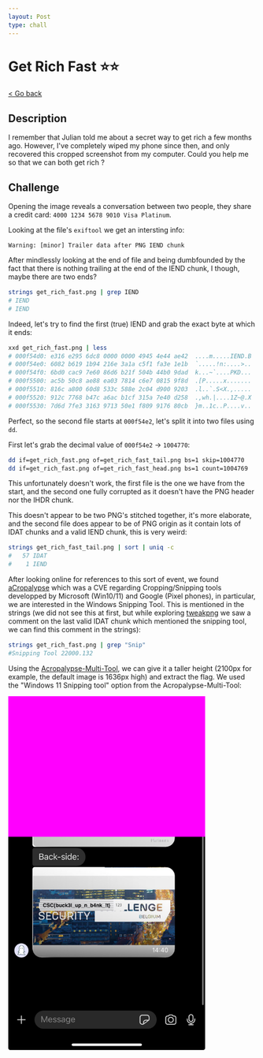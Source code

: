 ```yaml
---
layout: Post
type: chall
---
```

# Get Rich Fast ⭐⭐

<a class="back-link" href="../../">< Go back</a>

## Description

I remember that Julian told me about a secret way to get rich a few months ago.
However, I've completely wiped my phone since then, and only recovered this cropped screenshot from my computer.
Could you help me so that we can both get rich ?

## Challenge

Opening the image reveals a conversation between two people, they share a credit card: `4000 1234 5678 9010 Visa Platinum`.

Looking at the file's `exiftool` we get an intersting info:

```
Warning: [minor] Trailer data after PNG IEND chunk
```

After mindlessly looking at the end of file and being dumbfounded by the fact that there is nothing trailing at the end of the IEND chunk, I though, maybe there are two ends?

```bash
strings get_rich_fast.png | grep IEND
# IEND
# IEND
```

Indeed, let's try to find the first (true) IEND and grab the exact byte at which it ends:

```bash
xxd get_rich_fast.png | less
# 000f54d0: e316 e295 6dc8 0000 0000 4945 4e44 ae42  ....m.....IEND.B
# 000f54e0: 6082 b619 1b94 216e 3a1a c5f1 fa3e 1e1b  `.....!n:....>..
# 000f54f0: 6bd0 cac9 7e60 86d6 b21f 504b 44b0 9dad  k...~`....PKD...
# 000f5500: ac5b 50c8 ae88 ea03 7814 c6e7 0815 9f8d  .[P.....x.......
# 000f5510: 816c a800 60d8 533c 588e 2c04 d900 9203  .l..`.S<X.,.....
# 000f5520: 912c 7768 b47c a6ac b1cf 315a 7e40 d258  .,wh.|....1Z~@.X
# 000f5530: 7d6d 7fe3 3163 9713 50e1 f809 9176 80cb  }m..1c..P....v..
```

Perfect, so the second file starts at `000f54e2`, let's split it into two files using `dd`.

First let's grab the decimal value of `000f54e2` -> `1004770`:

```bash
dd if=get_rich_fast.png of=get_rich_fast_tail.png bs=1 skip=1004770
dd if=get_rich_fast.png of=get_rich_fast_head.png bs=1 count=1004769
```

This unfortunately doesn't work, the first file is the one we have from the start, and the second one fully corrupted as it doesn't have the PNG header nor the IHDR chunk.

This doesn't appear to be two PNG's stitched together, it's more elaborate, and the second file does appear to be of PNG origin as it contain lots of IDAT chunks and a valid IEND chunk, this is very weird:

```bash
strings get_rich_fast_tail.png | sort | uniq -c
#   57 IDAT
#    1 IEND
```

After looking online for references to this sort of event, we found [aCropalypse](https://www.wikiwand.com/en/ACropalypse) which was a CVE regarding Cropping/Snipping tools developped by Microsoft (Win10/11) and Google (Pixel phones), in particular, we are interested in the Windows Snipping Tool. This is mentioned in the strings (we did not see this at first, but while exploring [tweakpng](https://entropymine.com/jason/tweakpng/) we saw a comment on the last valid IDAT chunk which mentioned the snipping tool, we can find this comment in the strings):

```bash
strings get_rich_fast.png | grep "Snip"
#Snipping Tool 22000.132
```

Using the [Acropalypse-Multi-Tool](https://github.com/frankthetank-music/Acropalypse-Multi-Tool), we can give it a taller height (2100px for example, the default image is 1636px high) and extract the flag. We used the "Windows 11 Snipping tool" option from the Acropalypse-Multi-Tool:

<img src="./get_rich_fast_recovered.jpg" alt="get_rich_fast_recovered" width="400px">

